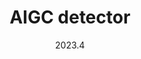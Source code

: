 ---
layout: project
type: project
image: img/AIGC/cg2.jpeg
title: "AIGC detector"
date: 2023.4
published: true
labels:
  - Python
  - Linux Shell
summary: "I trained SVM classifiers with a series of linguistic features extracted from text to identify exam essays genereated by LLMs."
paperurl: https://arxiv.org/pdf/2304.07666.pdf
---
